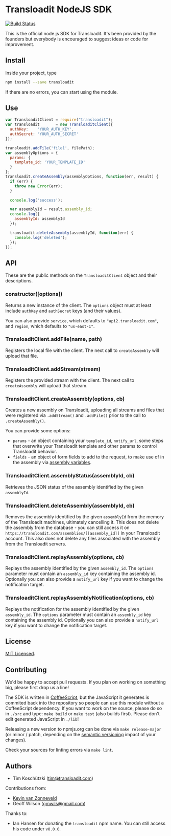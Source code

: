 # Transloadit NodeJS SDK

[![Build Status](https://travis-ci.org/transloadit/node-sdk.svg?branch=master)](https://travis-ci.org/transloadit/node-sdk)

This is the official node.js SDK for Transloadit. It's been provided by the founders but everybody is encouraged to suggest ideas or code for improvement.

## Install

Inside your project, type

```bash
npm install --save transloadit
```

If there are no errors, you can start using the module.

## Use

```javascript
var TransloaditClient = require("transloadit");
var transloadit       = new TransloaditClient({
  authKey:    'YOUR_AUTH_KEY',
  authSecret: 'YOUR_AUTH_SECRET'
});

transloadit.addFile('file1', filePath);
var assemblyOptions = {
  params: {
    template_id: 'YOUR_TEMPLATE_ID'
  }
};
transloadit.createAssembly(assemblyOptions, function(err, result) {
  if (err) {
    throw new Error(err);
  }

  console.log('success');

  var assemblyId = result.assembly_id;
  console.log({
    assemblyId: assemblyId
  });

  transloadit.deleteAssembly(assemblyId, function(err) {
    console.log('deleted');
  });
});
```

## API

These are the public methods on the `TransloaditClient` object and their descriptions.

### constructor([options])

Returns a new instance of the client. The `options` object must at least include `authKey` and `authSecret` keys (and their values).

You can also provide `service`, which defaults to `"api2.transloadit.com"`, and `region`, which defaults to `"us-east-1"`.

### TransloaditClient.addFile(name, path)

Registers the local file with the client. The next call to `createAssembly` will upload that file.

### TransloaditClient.addStream(stream)

Registers the provided stream with the client. The next call to `createAssembly` will upload that stream.

### TransloaditClient.createAssembly(options, cb)

Creates a new assembly on Transloadit, uploading all streams and files that were registered via `.addStream()` and `.addFile()` prior to the call to `.createAssembly()`.

You can provide some options:

* `params` - an object containing your `template_id`, `notify_url`, some steps that overwrite your Transloadit template and other params to control Transloadit behavior.
* `fields` - an object of form fields to add to the request, to make use of in the assembly via [assembly variables](https://transloadit.com/docs#assembly-variables).

### TransloaditClient.assemblyStatus(assemblyId, cb)

Retrieves the JSON status of the assembly identified by the given `assemblyId`.

### TransloaditClient.deleteAssembly(assemblyId, cb)

Removes the assembly identified by the given `assemblyId` from the memory of the Transloadit machines, ultimately cancelling it. This does not delete the assembly from the database - you can still access it on `https://transloadit.com/assemblies/[[assembly_id]]` in your Transloadit account. This also does not delete any files associated with the assembly from the Transloadit servers.

### TransloaditClient.replayAssembly(options, cb)

Replays the assembly identified by the given `assembly_id`. The `options` parameter must contain an `assembly_id` key containing the assembly id. Optionally you can also provide a `notify_url` key if you want to change the notification target.

### TransloaditClient.replayAssemblyNotification(options, cb)

Replays the notification for the assembly identified by the given `assembly_id`.  The `options` parameter must contain an `assembly_id` key containing the assembly id. Optionally you can also provide a `notify_url` key if you want to change the notification target.

## License

[MIT Licensed](LICENSE).

## Contributing

We'd be happy to accept pull requests. If you plan on working on something big, please first drop us a line!

The SDK is written in [CoffeeScript](http://coffeescript.org/), but the JavaScript it generates is commited back into the repository so people can use this module without a CoffeeScript dependency. If you want to work on the source, please do so in `./src` and type: `make build` or `make test` (also builds first). Please don't edit generated JavaScript in `./lib`!

Releasing a new version to npmjs.org can be done via `make release-major` (or minor / patch, depending on the [semantic versioning](http://semver.org/) impact of your changes).

Check your sources for linting errors via `make lint`.

## Authors

* Tim Koschützki (tim@transloadit.com)

Contributions from:

* [Kevin van Zonneveld](https://twitter.com/kvz)
* Geoff Wilson (gmwils@gmail.com)

Thanks to:

* Ian Hansen for donating the `transloadit` npm name. You can still access his code under `v0.0.0`.

